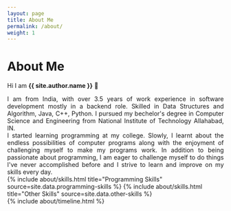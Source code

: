 ```yaml
---
layout: page
title: About Me
permalink: /about/
weight: 1
---
```


# **About Me**

Hi I am **{{ site.author.name }}** :pray:
<div align="justify">
I am from India, with over 3.5 years of work experience in software development mostly in a backend role. Skilled in Data Structures and Algorithm, Java, C++, Python. I pursued my bechelor's degree in Computer Science and Engineering from National Institute of Technology Allahabad, IN. 
<br>
I started learning programming at my college. Slowly, I learnt about the endless possibilities of computer programs along with the enjoyment of challenging myself to make my programs work. In addition to being passionate about programming, I am eager to challenge myself to do things I've never accomplished before and I strive to learn and improve on my skills every day.
</div>

<div class="row">
{% include about/skills.html title="Programming Skills" source=site.data.programming-skills %}
{% include about/skills.html title="Other Skills" source=site.data.other-skills %}
</div>

<div class="row">
{% include about/timeline.html %}
</div>